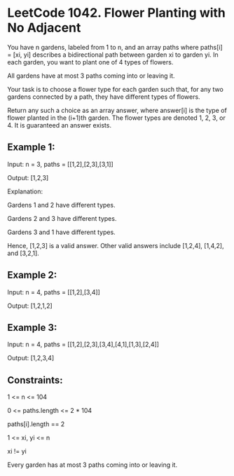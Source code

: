 # LeetCode 1042. Flower Planting with No Adjacent

You have n gardens, labeled from 1 to n, and an array paths where paths[i] = [xi, yi] describes a bidirectional path between garden xi to garden yi. In each garden, you want to plant one of 4 types of flowers.

All gardens have at most 3 paths coming into or leaving it.

Your task is to choose a flower type for each garden such that, for any two gardens connected by a path, they have different types of flowers.

Return any such a choice as an array answer, where answer[i] is the type of flower planted in the (i+1)th garden. The flower types are denoted 1, 2, 3, or 4. It is guaranteed an answer exists.

 

## Example 1:

Input: n = 3, paths = [[1,2],[2,3],[3,1]]

Output: [1,2,3]

Explanation:

Gardens 1 and 2 have different types.

Gardens 2 and 3 have different types.

Gardens 3 and 1 have different types.

Hence, [1,2,3] is a valid answer. Other valid answers include [1,2,4], [1,4,2], and [3,2,1].

## Example 2:

Input: n = 4, paths = [[1,2],[3,4]]

Output: [1,2,1,2]

## Example 3:

Input: n = 4, paths = [[1,2],[2,3],[3,4],[4,1],[1,3],[2,4]]

Output: [1,2,3,4]
 

## Constraints:

1 <= n <= 104

0 <= paths.length <= 2 * 104

paths[i].length == 2

1 <= xi, yi <= n

xi != yi

Every garden has at most 3 paths coming into or leaving it.
